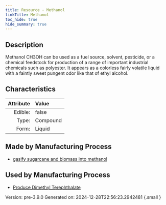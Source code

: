 ```yaml
---
title: Resource - Methanol
linkTitle: Methanol
toc_hide: true
hide_summary: true
---
```


## Description
Methanol CH3OH&#10;&#9;  can be used as a fuel source, solvent, pesticide, or &#10;&#9;  a chemical feedstock for production of a range of important industrial&#10;&#9;  chemicals such as polyester. It appears as a colorless fairly volatile &#10;&#9;  liquid with a faintly sweet pungent odor like that of ethyl alcohol. &#10;&#9;  

## Characteristics

| Attribute      | Value |
|--------:|:------|
|Edible:|false|
|Type:|Compound|
|Form:|Liquid|
 
## Made by Manufacturing Process

- [gasify sugarcane and biomass into methanol](/docs/definitions/process/gasify-sugarcane-and-biomass-into-methanol)

## Used by Manufacturing Process

- [Produce Dimethyl Terephthalate](/docs/definitions/process/produce-dimethyl-terephthalate)


    

Version: pre-3.9.0 Generated on: 2024-12-28T22:56:23.2942481
{.small }
